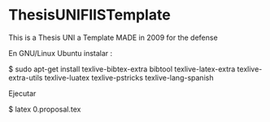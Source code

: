 # ThesisUNIFIISTemplate
This is a Thesis UNI a Template MADE in 2009 for the defense 

En GNU/Linux Ubuntu instalar :

$ sudo apt-get install texlive-bibtex-extra bibtool texlive-latex-extra texlive-extra-utils texlive-luatex texlive-pstricks texlive-lang-spanish

Ejecutar

$ latex 0.proposal.tex
